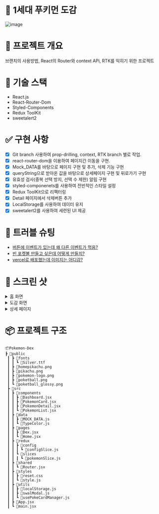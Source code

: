 # 🎉 1세대 푸키먼 도감

![image](https://github.com/user-attachments/assets/7b3976e7-ba27-436e-a97f-3c5764648e77)

# 🔖 프로젝트 개요

브랜치의 사용방법, React의 Router와 context APi, RTK를 익히기 위한 프로젝트

# 🔨 기술 스택

- React.js
- React-Router-Dom
- Styled-Components
- Redux ToolKit
- sweetalert2

# ✅ 구현 사항

- [x] Git branch 사용하여 prop-drilling, context, RTK branch 별로 작업.
- [x] react-router-dom을 이용하여 페이지간 이동을 구현.
- [x] Mock_DATA를 바탕으로 페이지 구현 및 추가, 삭제 기능 구현
- [x] queryString으로 받아온 값을 바탕으로 상세페이지 구현 및 뒤로가기 구현
- [x] 유효성 검사(중복 선택 방지, 선택 수 제한) 알림 구현
- [x] styled-componenets를 사용하여 전반적인 스타일 설정
- [x] Redux ToolKit으로 리팩터링
- [x] Detail 페이지에서 삭제버튼 추가
- [x] LocalStorage를 사용하여 데이터 유지
- [x] sweetalert2를 사용하여 세련된 UI 제공

# 🚨 트러블 슈팅

- [버튼에 이벤트가 있는데 왜 다른 이벤트가 먹음?](https://velog.io/@wltn7star/TIL20.-%EB%B2%84%ED%8A%BC%EC%97%90-%EC%9D%B4%EB%B2%A4%ED%8A%B8%EA%B0%80-%EC%9E%88%EB%8A%94%EB%8D%B0-%EC%99%9C-%EB%8B%A4%EB%A5%B8-%EC%9D%B4%EB%B2%A4%ED%8A%B8%EA%B0%80-%EB%A8%B9%EC%9D%8C)
- [빈 포켓볼 만들고 싶은데 어떻게 만들지?](https://velog.io/@wltn7star/TIL21.-%EB%B9%88-%ED%8F%AC%EC%BC%93%EB%B3%BC-%EB%A7%8C%EB%93%A4%EA%B3%A0-%EC%8B%B6%EC%9D%80%EB%8D%B0-%EC%96%B4%EB%96%BB%EA%B2%8C-%EB%A7%8C%EB%93%A4%EC%A7%80)
- [vercel로 배포했는데 이미지는 어디감?](https://velog.io/@wltn7star/TIL22.-vercel%EB%A1%9C-%EB%B0%B0%ED%8F%AC%ED%96%88%EB%8A%94%EB%8D%B0-%EC%9D%B4%EB%AF%B8%EC%A7%80%EB%8A%94-%EC%96%B4%EB%94%94%EA%B0%90)

# 📸 스크린 샷

<details>
  <summary>홈 화면</summary>

![image](https://github.com/user-attachments/assets/7b3976e7-ba27-436e-a97f-3c5764648e77)

</details>
<details>
  <summary>도감 화면</summary>

![image](https://github.com/user-attachments/assets/0d7b9271-08a6-4b4d-88d4-1e240a7e6684)


</details>
<details>
  <summary>상세 페이지</summary>

![image](https://github.com/user-attachments/assets/2b26992e-7c49-4c49-94cc-b54518c9be29)


</details>

# 📦 프로젝트 구조

```
📦Pokemon-Dex
┣ 📂public
 ┃ ┣ 📂fonts
 ┃ ┃ ┗ 📜Silver.ttf
 ┃ ┣ 📜homepikachu.png
 ┃ ┣ 📜pikachu.png
 ┃ ┣ 📜pokemon-logo.png
 ┃ ┣ 📜poketball.png
 ┃ ┗ 📜poketball_glossy.png
 ┣ 📂src
 ┃ ┣ 📂components
 ┃ ┃ ┣ 📜Dashboard.jsx
 ┃ ┃ ┣ 📜PokemonCard.jsx
 ┃ ┃ ┣ 📜PokemonDetail.jsx
 ┃ ┃ ┗ 📜PokemonList.jsx
 ┃ ┣ 📂data
 ┃ ┃ ┣ 📜MOCK_DATA.js
 ┃ ┃ ┗ 📜TypeColor.js
 ┃ ┣ 📂pages
 ┃ ┃ ┣ 📜Dex.jsx
 ┃ ┃ ┗ 📜Home.jsx
 ┃ ┣ 📂redux
 ┃ ┃ ┣ 📂config
 ┃ ┃ ┃ ┗ 📜configSlice.js
 ┃ ┃ ┗ 📂slices
 ┃ ┃ ┃ ┗ 📜pokemonSlice.js
 ┃ ┣ 📂shared
 ┃ ┃ ┗ 📜Router.jsx
 ┃ ┣ 📂styles
 ┃ ┃ ┣ 📜reset.css
 ┃ ┃ ┗ 📜style.js
 ┃ ┣ 📂utils
 ┃ ┃ ┣ 📜localStorage.js
 ┃ ┃ ┣ 📜swalModal.js
 ┃ ┃ ┗ 📜usePokeCardManager.js
 ┃ ┣ 📜App.jsx
 ┃ ┗ 📜main.jsx
```
